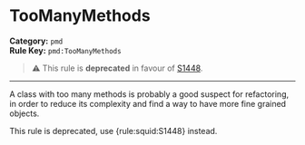 
# TooManyMethods
**Category:** `pmd`<br/>
**Rule Key:** `pmd:TooManyMethods`<br/>
> :warning: This rule is **deprecated** in favour of [S1448](https://rules.sonarsource.com/java/RSPEC-1448).

-----

A class with too many methods is probably a good suspect for refactoring, in order to reduce its complexity and find a way to have more fine grained objects.

<p>
  This rule is deprecated, use {rule:squid:S1448} instead.
</p>

